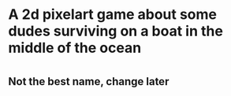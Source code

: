 # A 2d pixelart game about some dudes surviving on a boat in the middle of the ocean
#
## Not the best name, change later
